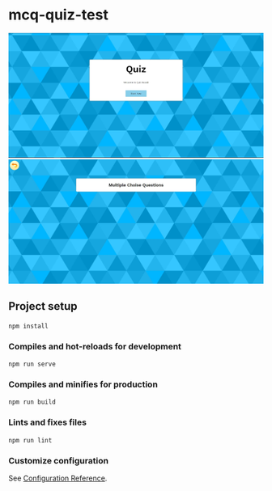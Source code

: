 # mcq-quiz-test

<img src="https://github.com/naimurhasan/vuejs-quiz-template/raw/master/Screenshot_11.jpg" width="600px">
<img src="https://github.com/naimurhasan/vuejs-quiz-template/raw/master/Screenshot_10.jpg" width="600px">


## Project setup
```
npm install
```

### Compiles and hot-reloads for development
```
npm run serve
```

### Compiles and minifies for production
```
npm run build
```

### Lints and fixes files
```
npm run lint
```

### Customize configuration
See [Configuration Reference](https://cli.vuejs.org/config/).
